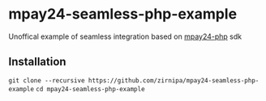 # mpay24-seamless-php-example
Unoffical example of seamless integration based on [mpay24-php](https://github.com/mpay24/mpay24-php) sdk

## Installation

`git clone --recursive https://github.com/zirnipa/mpay24-seamless-php-example`
`cd mpay24-seamless-php-example`
